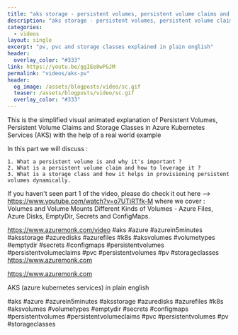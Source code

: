 ```yaml
---
title: "aks storage - persistent volumes, persistent volume claims and storage classes explained in plain english in less than 5 minutes"
description: "aks storage - persistent volumes, persistent volume claims and storage classes explained in plain english in less than 5 minutes (azure kubernetes services)"
categories:
  - videos
layout: single
excerpt: "pv, pvc and storage classes explained in plain english"
header:
  overlay_color: "#333"
link: https://youtu.be/ggIEe8wPGJM 
permalink: "videos/aks-pv"
header:
  og_image: /assets/blogposts/video/sc.gif
  teaser: /assets/blogposts/video/sc.gif
  overlay_color: "#333"
---
```



This is the simplified visual animated explanation of Persistent Volumes, Persistent Volume Claims and Storage Classes in Azure Kubernetes Services (AKS) with the help of a real world example

In this part we will discuss : 

	1. What a persistent volume is and why it's important ?
	2. What is a persistent volume claim and how to leverage it ? 
	3. What is a storage class and how it helps in provisioning persistent volumes dynamically.
	

If you haven't seen part 1 of the video, please do check it out here --> https://www.youtube.com/watch?v=o7UTiRTfk-M where we cover : Volumes and Volume Mounts Different Kinds of Volumes - Azure Files, Azure Disks, EmptyDir, Secrets and ConfigMaps. 

https://www.azuremonk.com/video #aks #azure #azurein5minutes #aksstorage #azuredisks #azurefiles #k8s #aksvolumes #volumetypes #emptydir #secrets #configmaps #persistentvolumes #persistentvolumeclaims #pvc #persistentvolumes #pv #storageclasses https://www.azuremonk.com




https://www.azuremonk.com

AKS (azure kubernetes services) in plain english 

#aks​ #azure​ #azurein5minutes​ #aksstorage​ #azuredisks​ #azurefiles​ #k8s​ #aksvolumes​ #volumetypes​ #emptydir​ #secrets​ #configmaps​ #persistentvolumes​ #persistentvolumeclaims​  #pvc​ #persistentvolumes​ #pv​ #storageclasses